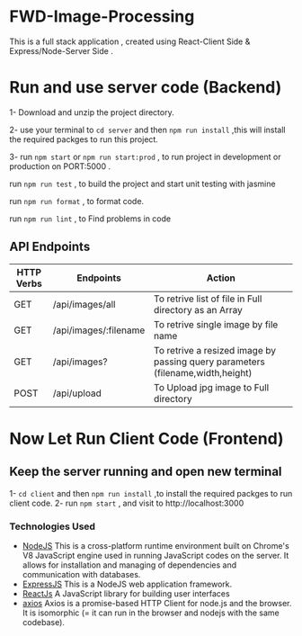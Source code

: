 # FWD-Image-Processing

This is a full stack application , created using React-Client Side & Express/Node-Server Side .

# Run and use server code (Backend)

1- Download and unzip the project directory.

2- use your terminal to `cd server` and then `npm run install` ,this will install the required packges to run this project.

3- run `npm start` or `npm run start:prod` , to run project in development or production on PORT:5000 .

run `npm run test` , to build the project and start unit testing with jasmine

run `npm run format` , to format code.

run `npm run lint` , to Find problems in code

## API Endpoints

| HTTP Verbs | Endpoints             | Action                                                                         |
| ---------- | --------------------- | ------------------------------------------------------------------------------ |
| GET        | /api/images/all       | To retrive list of file in Full directory as an Array                          |
| GET        | /api/images/:filename | To retrive single image by file name                                           |
| GET        | /api/images?          | To retrive a resized image by passing query parameters (filename,width,height) |
| POST       | /api/upload           | To Upload jpg image to Full directory                                          |

# Now Let Run Client Code (Frontend)

## Keep the server running and open new terminal

1- `cd client` and then `npm run install` ,to install the required packges to run client code.
2- run `npm start` , and visit to http://localhost:3000

### Technologies Used

- [NodeJS](https://nodejs.org/) This is a cross-platform runtime environment built on Chrome's V8 JavaScript engine used in running JavaScript codes on the server. It allows for installation and managing of dependencies and communication with databases.
- [ExpressJS](https://www.expresjs.org/) This is a NodeJS web application framework.
- [ReactJs](https://reactjs.org/) A JavaScript library for building user interfaces
- [axios](https://axios-http.com/docs/intro/) Axios is a promise-based HTTP Client for node.js and the browser. It is isomorphic (= it can run in the browser and nodejs with the same codebase).
